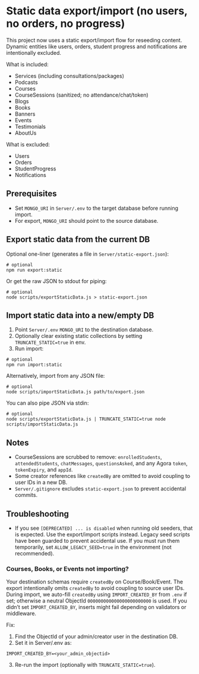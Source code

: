 # Static data export/import (no users, no orders, no progress)

This project now uses a static export/import flow for reseeding content. Dynamic entities like users, orders, student progress and notifications are intentionally excluded.

What is included:

- Services (including consultations/packages)
- Podcasts
- Courses
- CourseSessions (sanitized; no attendance/chat/token)
- Blogs
- Books
- Banners
- Events
- Testimonials
- AboutUs

What is excluded:

- Users
- Orders
- StudentProgress
- Notifications

## Prerequisites

- Set `MONGO_URI` in `Server/.env` to the target database before running import.
- For export, `MONGO_URI` should point to the source database.

## Export static data from the current DB

Optional one-liner (generates a file in `Server/static-export.json`):

```
# optional
npm run export:static
```

Or get the raw JSON to stdout for piping:

```
# optional
node scripts/exportStaticData.js > static-export.json
```

## Import static data into a new/empty DB

1. Point `Server/.env` `MONGO_URI` to the destination database.
2. Optionally clear existing static collections by setting `TRUNCATE_STATIC=true` in env.
3. Run import:

```
# optional
npm run import:static
```

Alternatively, import from any JSON file:

```
# optional
node scripts/importStaticData.js path/to/export.json
```

You can also pipe JSON via stdin:

```
# optional
node scripts/exportStaticData.js | TRUNCATE_STATIC=true node scripts/importStaticData.js
```

## Notes

- CourseSessions are scrubbed to remove: `enrolledStudents`, `attendedStudents`, `chatMessages`, `questionsAsked`, and any Agora `token`, `tokenExpiry`, and `appId`.
- Some creator references like `createdBy` are omitted to avoid coupling to user IDs in a new DB.
- `Server/.gitignore` excludes `static-export.json` to prevent accidental commits.

## Troubleshooting

- If you see `[DEPRECATED] ... is disabled` when running old seeders, that is expected. Use the export/import scripts instead. Legacy seed scripts have been guarded to prevent accidental use. If you must run them temporarily, set `ALLOW_LEGACY_SEED=true` in the environment (not recommended).

### Courses, Books, or Events not importing?

Your destination schemas require `createdBy` on Course/Book/Event. The export intentionally omits `createdBy` to avoid coupling to source user IDs. During import, we auto-fill `createdBy` using `IMPORT_CREATED_BY` from `.env` if set; otherwise a neutral ObjectId `000000000000000000000000` is used. If you didn’t set `IMPORT_CREATED_BY`, inserts might fail depending on validators or middleware.

Fix:

1. Find the ObjectId of your admin/creator user in the destination DB.
2. Set it in Server/.env as:

```
IMPORT_CREATED_BY=<your_admin_objectid>
```

3. Re-run the import (optionally with `TRUNCATE_STATIC=true`).
